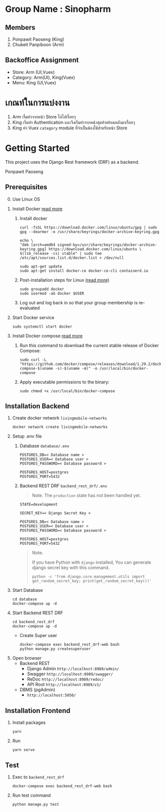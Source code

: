 # Group Name : Sinopharm
## Members
1. Ponpawit Paoseng (King)
2. Chukeit Panpiboon (Arm)

## Backoffice Assignment
- Store: Arm (UI,Vuex)
- Category: Arm(UI), King(Vuex)
- Menu: King (UI,Vuex)
# เกณท์ในการแบ่งงาน
1. Arm เรื่มทำจากหน้า Store ไล่ไปเรื่อยๆ
2. King เริ่มทำ Authentication และจึงเริ่มทำจากหน้าสุดท้ายย้อนหลังมาเรื่อยๆ
3. King ทำ Vuex `category` module ที่จำเป็นต้องใช้สำหรับหน้า Store
# Getting Started
This project uses the Django Rest framework (DRF) as a backend.

Ponpawit Paoseng
## Prerequisites

0. Use Linux OS
1. Install Docker [read more](https://docs.docker.com/engine/install/ubuntu/)
    1. Install docker
        ```
        curl -fsSL https://download.docker.com/linux/ubuntu/gpg | sudo gpg --dearmor -o /usr/share/keyrings/docker-archive-keyring.gpg
        ```
        ```
        echo \
        "deb [arch=amd64 signed-by=/usr/share/keyrings/docker-archive-keyring.gpg] https://download.docker.com/linux/ubuntu \
        $(lsb_release -cs) stable" | sudo tee /etc/apt/sources.list.d/docker.list > /dev/null
        ```
        ```
        sudo apt-get update
        sudo apt-get install docker-ce docker-ce-cli containerd.io
        ```
    2. Post-installation steps for Linux [(read more)](https://docs.docker.com/engine/install/linux-postinstall/)
        ```
        sudo groupadd docker
        sudo usermod -aG docker $USER
        ```
    3. Log out and log back in so that your group membership is re-evaluated
2. Start Docker service
    ```
    sudo systemctl start docker
    ```
2. Install Docker compose [read more](https://docs.docker.com/compose/install/#install-compose-on-linux-systems)

    1. Run this command to download the current stable release of Docker Compose:
        ```
        sudo curl -L "https://github.com/docker/compose/releases/download/1.29.2/docker-compose-$(uname -s)-$(uname -m)" -o /usr/local/bin/docker-compose
        ```
    2. Apply executable permissions to the binary:
        ```
        sudo chmod +x /usr/local/bin/docker-compose
        ```

## Installation Backend
1. Create docker network `livingmobile-networks`
    ```
    docker network create livingmobile-networks
    ```
2. Setup .env file
    1. Database `database/.env`
        ```
        POSTGRES_DB=< Database name >
        POSTGRES_USER=< Database user >
        POSTGRES_PASSWORD=< Database password >

        POSTGRES_HOST=postgres
        POSTGRES_PORT=5432
        ```
    2. Backend REST DRF `backend_rest_drf/.env`
        > Note.
        > The `production` state has not been handled yet.

        ```
        STATE=development

        SECRET_KEY=< Django Secret Key >

        POSTGRES_DB=< Database name >
        POSTGRES_USER=< Database user >
        POSTGRES_PASSWORD=< Database password >

        POSTGRES_HOST=postgres
        POSTGRES_PORT=5432
        ```
        > Note.
        >
        > If you have Python with `django` installed, You can generate django secret key with this command.
        >
        > `python -c 'from django.core.management.utils import get_random_secret_key; print(get_random_secret_key())'`
3. Start Database
    ```
    cd database
    docker-compose up -d
    ```
4. Start Backend REST DRF
    ```
    cd backend_rest_drf
    docker-compose up -d
    ```
    - Create Super user
        ```
        docker-compose exec backend_rest_drf-web bash
        python manage.py createsuperuser
        ```
5. Open browser
    - Backend REST
      - Django Admin `http://localhost:8989/admin/`
      - Swagger `http://localhost:8989/swagger/`
      - ReDoc `http://localhost:8989/redoc/`
      - API Root `http://localhost:8989/v1/`
    - DBMS (pgAdmin)
      - `http://localhost:5050/`

## Installation Frontend
1. Install packages
    ```
    yarn
    ```
2. Run
   ```
   yarn serve
   ```
## Test
1. Exec to `backend_rest_drf`
    ```
    docker-compose exec backend_rest_drf-web bash
    ```
2. Run test command
    ```
    python manage.py test
    ```
